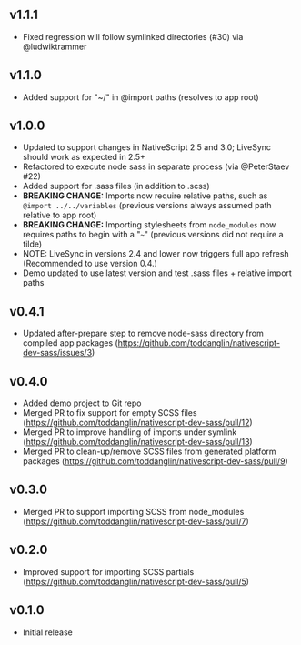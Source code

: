 ## v1.1.1
- Fixed regression will follow symlinked directories (#30) via @ludwiktrammer

## v1.1.0
- Added support for "~/" in @import paths (resolves to app root)

## v1.0.0

- Updated to support changes in NativeScript 2.5 and 3.0; LiveSync should work as expected in 2.5+
- Refactored to execute node sass in separate process (via @PeterStaev #22)
- Added support for .sass files (in addition to .scss)
- **BREAKING CHANGE:** Imports now require relative paths, such as `@import ../../variables` (previous versions always assumed path relative to app root)
- **BREAKING CHANGE:** Importing stylesheets from `node_modules` now requires paths to begin with a "`~`" (previous versions did not require a tilde)
- NOTE: LiveSync in versions 2.4 and lower now triggers full app refresh (Recommended to use version 0.4.)
- Demo updated to use latest version and test .sass files + relative import paths

## v0.4.1

- Updated after-prepare step to remove node-sass directory from compiled app packages (https://github.com/toddanglin/nativescript-dev-sass/issues/3)

## v0.4.0

- Added demo project to Git repo
- Merged PR to fix support for empty SCSS files (https://github.com/toddanglin/nativescript-dev-sass/pull/12)
- Merged PR to improve handling of imports under symlink (https://github.com/toddanglin/nativescript-dev-sass/pull/13)
- Merged PR to clean-up/remove SCSS files from generated platform packages (https://github.com/toddanglin/nativescript-dev-sass/pull/9)

## v0.3.0

- Merged PR to support importing SCSS from node_modules (https://github.com/toddanglin/nativescript-dev-sass/pull/7)

## v0.2.0

- Improved support for importing SCSS partials (https://github.com/toddanglin/nativescript-dev-sass/pull/5)

## v0.1.0

- Initial release